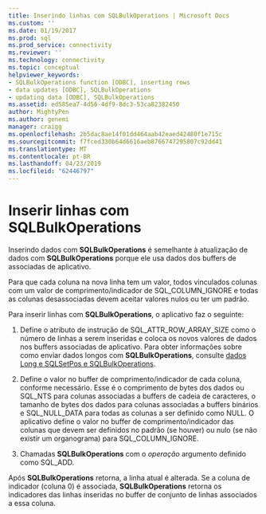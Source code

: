```yaml
---
title: Inserindo linhas com SQLBulkOperations | Microsoft Docs
ms.custom: ''
ms.date: 01/19/2017
ms.prod: sql
ms.prod_service: connectivity
ms.reviewer: ''
ms.technology: connectivity
ms.topic: conceptual
helpviewer_keywords:
- SQLBulkOperations function [ODBC], inserting rows
- data updates [ODBC], SQLBulkOperations
- updating data [ODBC], SQLBulkOperations
ms.assetid: ed585ea7-4d56-4df9-8dc3-53ca82382450
author: MightyPen
ms.author: genemi
manager: craigg
ms.openlocfilehash: 2b5dac8ae14f01dd464aab42eaed42480f1e715c
ms.sourcegitcommit: f7fced330b64d6616aeb8766747295807c92dd41
ms.translationtype: MT
ms.contentlocale: pt-BR
ms.lasthandoff: 04/23/2019
ms.locfileid: "62446797"
---
```

# <a name="inserting-rows-with-sqlbulkoperations"></a>Inserir linhas com SQLBulkOperations
Inserindo dados com **SQLBulkOperations** é semelhante à atualização de dados com **SQLBulkOperations** porque ele usa dados dos buffers de associadas de aplicativo.  
  
 Para que cada coluna na nova linha tem um valor, todos vinculados colunas com um valor de comprimento/indicador de SQL_COLUMN_IGNORE e todas as colunas desassociadas devem aceitar valores nulos ou ter um padrão.  
  
 Para inserir linhas com **SQLBulkOperations**, o aplicativo faz o seguinte:  
  
1.  Define o atributo de instrução de SQL_ATTR_ROW_ARRAY_SIZE como o número de linhas a serem inseridas e coloca os novos valores de dados nos buffers associadas de aplicativo. Para obter informações sobre como enviar dados longos com **SQLBulkOperations**, consulte [dados Long e SQLSetPos e SQLBulkOperations](../../../odbc/reference/develop-app/long-data-and-sqlsetpos-and-sqlbulkoperations.md).  
  
2.  Define o valor no buffer de comprimento/indicador de cada coluna, conforme necessário. Esse é o comprimento de bytes dos dados ou SQL_NTS para colunas associadas a buffers de cadeia de caracteres, o tamanho de bytes dos dados para colunas associadas a buffers binários e SQL_NULL_DATA para todas as colunas a ser definido como NULL. O aplicativo define o valor no buffer de comprimento/indicador das colunas que devem ser definidos no padrão (se houver) ou nulo (se não existir um organograma) para SQL_COLUMN_IGNORE.  
  
3.  Chamadas **SQLBulkOperations** com o *operação* argumento definido como SQL_ADD.  
  
 Após **SQLBulkOperations** retorna, a linha atual é alterada. Se a coluna de indicador (coluna 0) é associada, **SQLBulkOperations** retorna os indicadores das linhas inseridas no buffer de conjunto de linhas associados a essa coluna.
